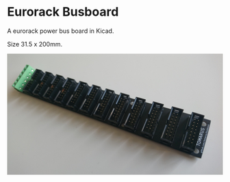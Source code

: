 Eurorack Busboard
=================

A eurorack power bus board in Kicad.

Size 31.5 x 200mm.

![picture](docs/photo.jpg)
